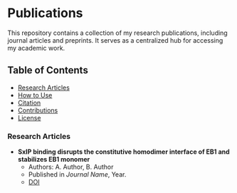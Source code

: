 # Publications
This repository contains a collection of my research publications, including journal articles and preprints. It serves as a centralized hub for accessing my academic work.

## Table of Contents  
- [Research Articles](#research-articles)  
- [How to Use](#how-to-use)  
- [Citation](#citation)  
- [Contributions](#contributions)  
- [License](#license)  

### Research Articles
- **SxIP binding disrupts the constitutive homodimer interface of EB1 and stabilizes EB1 monomer**  
  - Authors: A. Author, B. Author  
  - Published in *Journal Name*, Year.  
  - [DOI]((https://doi.org/10.1016/j.bpj.2021.03.004))  
